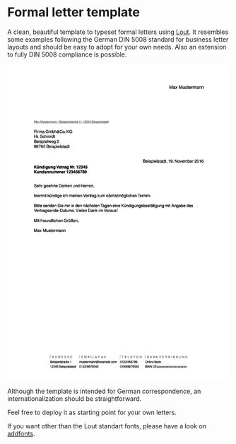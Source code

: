 # Formal letter template

A clean, beautiful template to typeset formal letters using
[Lout](https://en.wikipedia.org/wiki/Lout_%28software%29). It
resembles some examples following the German DIN 5008 standard for
business letter layouts and should be easy to adopt for your own
needs. Also an extension to fully DIN 5008 compliance is possible. 

![formbrief template](brief.png)

Although the template is intended for German correspondence, an
internationalization should be straightforward.

Feel free to deploy it as starting point for your own letters.

If you want other than the Lout standart fonts, please have a look on
[addfonts](https://github.com/smartmic/addfonts).

